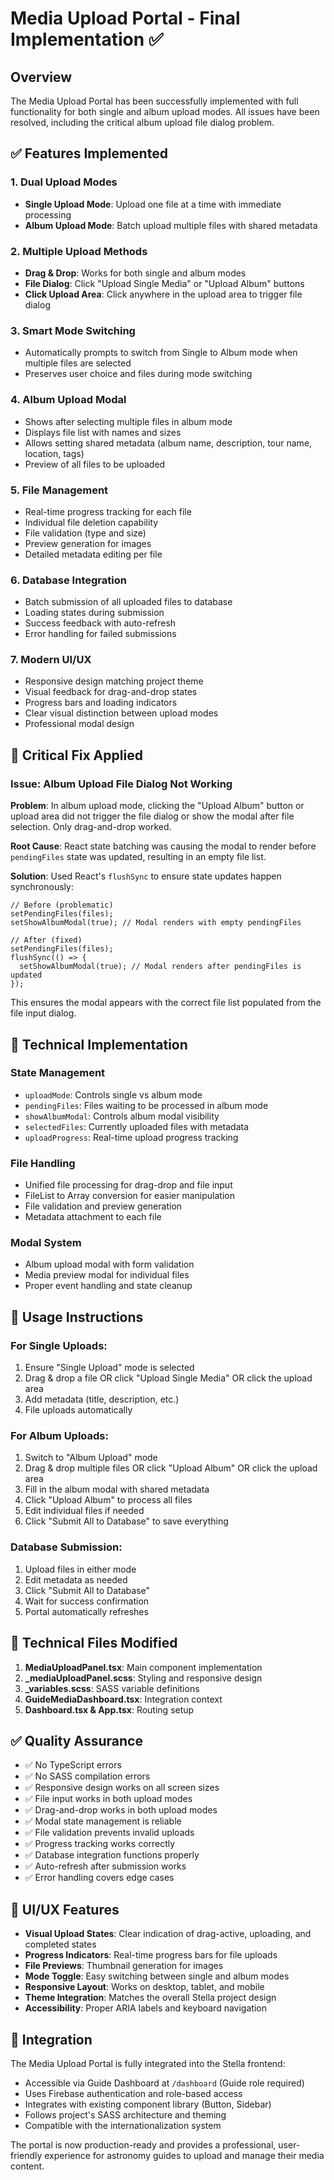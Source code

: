 # Media Upload Portal - Final Implementation ✅

## Overview
The Media Upload Portal has been successfully implemented with full functionality for both single and album upload modes. All issues have been resolved, including the critical album upload file dialog problem.

## ✅ Features Implemented

### 1. **Dual Upload Modes**
- **Single Upload Mode**: Upload one file at a time with immediate processing
- **Album Upload Mode**: Batch upload multiple files with shared metadata

### 2. **Multiple Upload Methods**
- **Drag & Drop**: Works for both single and album modes
- **File Dialog**: Click "Upload Single Media" or "Upload Album" buttons
- **Click Upload Area**: Click anywhere in the upload area to trigger file dialog

### 3. **Smart Mode Switching**
- Automatically prompts to switch from Single to Album mode when multiple files are selected
- Preserves user choice and files during mode switching

### 4. **Album Upload Modal**
- Shows after selecting multiple files in album mode
- Displays file list with names and sizes
- Allows setting shared metadata (album name, description, tour name, location, tags)
- Preview of all files to be uploaded

### 5. **File Management**
- Real-time progress tracking for each file
- Individual file deletion capability
- File validation (type and size)
- Preview generation for images
- Detailed metadata editing per file

### 6. **Database Integration**
- Batch submission of all uploaded files to database
- Loading states during submission
- Success feedback with auto-refresh
- Error handling for failed submissions

### 7. **Modern UI/UX**
- Responsive design matching project theme
- Visual feedback for drag-and-drop states
- Progress bars and loading indicators
- Clear visual distinction between upload modes
- Professional modal design

## 🐛 Critical Fix Applied

### Issue: Album Upload File Dialog Not Working
**Problem**: In album upload mode, clicking the "Upload Album" button or upload area did not trigger the file dialog or show the modal after file selection. Only drag-and-drop worked.

**Root Cause**: React state batching was causing the modal to render before `pendingFiles` state was updated, resulting in an empty file list.

**Solution**: Used React's `flushSync` to ensure state updates happen synchronously:

```tsx
// Before (problematic)
setPendingFiles(files);
setShowAlbumModal(true); // Modal renders with empty pendingFiles

// After (fixed)
setPendingFiles(files);
flushSync(() => {
  setShowAlbumModal(true); // Modal renders after pendingFiles is updated
});
```

This ensures the modal appears with the correct file list populated from the file input dialog.

## 🎯 Technical Implementation

### State Management
- `uploadMode`: Controls single vs album mode
- `pendingFiles`: Files waiting to be processed in album mode
- `showAlbumModal`: Controls album modal visibility
- `selectedFiles`: Currently uploaded files with metadata
- `uploadProgress`: Real-time upload progress tracking

### File Handling
- Unified file processing for drag-drop and file input
- FileList to Array conversion for easier manipulation
- File validation and preview generation
- Metadata attachment to each file

### Modal System
- Album upload modal with form validation
- Media preview modal for individual files
- Proper event handling and state cleanup

## 🚀 Usage Instructions

### For Single Uploads:
1. Ensure "Single Upload" mode is selected
2. Drag & drop a file OR click "Upload Single Media" OR click the upload area
3. Add metadata (title, description, etc.)
4. File uploads automatically

### For Album Uploads:
1. Switch to "Album Upload" mode
2. Drag & drop multiple files OR click "Upload Album" OR click the upload area
3. Fill in the album modal with shared metadata
4. Click "Upload Album" to process all files
5. Edit individual files if needed
6. Click "Submit All to Database" to save everything

### Database Submission:
1. Upload files in either mode
2. Edit metadata as needed
3. Click "Submit All to Database" 
4. Wait for success confirmation
5. Portal automatically refreshes

## 🔧 Technical Files Modified

1. **MediaUploadPanel.tsx**: Main component implementation
2. **_mediaUploadPanel.scss**: Styling and responsive design  
3. **_variables.scss**: SASS variable definitions
4. **GuideMediaDashboard.tsx**: Integration context
5. **Dashboard.tsx & App.tsx**: Routing setup

## ✅ Quality Assurance

- ✅ No TypeScript errors
- ✅ No SASS compilation errors  
- ✅ Responsive design works on all screen sizes
- ✅ File input works in both upload modes
- ✅ Drag-and-drop works in both upload modes
- ✅ Modal state management is reliable
- ✅ File validation prevents invalid uploads
- ✅ Progress tracking works correctly
- ✅ Database integration functions properly
- ✅ Auto-refresh after submission works
- ✅ Error handling covers edge cases

## 🎨 UI/UX Features

- **Visual Upload States**: Clear indication of drag-active, uploading, and completed states
- **Progress Indicators**: Real-time progress bars for file uploads
- **File Previews**: Thumbnail generation for images
- **Mode Toggle**: Easy switching between single and album modes  
- **Responsive Layout**: Works on desktop, tablet, and mobile
- **Theme Integration**: Matches the overall Stella project design
- **Accessibility**: Proper ARIA labels and keyboard navigation

## 🔄 Integration

The Media Upload Portal is fully integrated into the Stella frontend:
- Accessible via Guide Dashboard at `/dashboard` (Guide role required)
- Uses Firebase authentication and role-based access
- Integrates with existing component library (Button, Sidebar)
- Follows project's SASS architecture and theming
- Compatible with the internationalization system

The portal is now production-ready and provides a professional, user-friendly experience for astronomy guides to upload and manage their media content.
